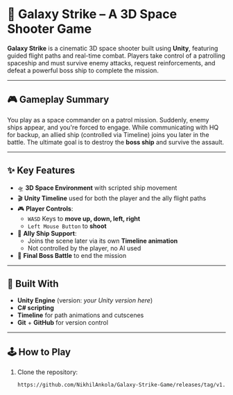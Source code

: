 # 🌌 Galaxy Strike – A 3D Space Shooter Game

**Galaxy Strike** is a cinematic 3D space shooter built using **Unity**, featuring guided flight paths and real-time combat. Players take control of a patrolling spaceship and must survive enemy attacks, request reinforcements, and defeat a powerful boss ship to complete the mission.

---

## 🎮 Gameplay Summary

You play as a space commander on a patrol mission. Suddenly, enemy ships appear, and you're forced to engage. While communicating with HQ for backup, an allied ship (controlled via Timeline) joins you later in the battle. The ultimate goal is to destroy the **boss ship** and survive the assault.

---

## ✨ Key Features

- 🛸 **3D Space Environment** with scripted ship movement
- 🎬 **Unity Timeline** used for both the player and the ally flight paths
- 🎮 **Player Controls**:
  - `WASD` Keys to **move up, down, left, right**
  - `Left Mouse Button` to **shoot**
- 🤝 **Ally Ship Support**:
  - Joins the scene later via its own **Timeline animation**
  - Not controlled by the player, no AI used
- 🛑 **Final Boss Battle** to end the mission

---

## 🧰 Built With

- **Unity Engine** (version: *your Unity version here*)
- **C# scripting**
- **Timeline** for path animations and cutscenes
- **Git** + **GitHub** for version control

---

## 🕹️ How to Play

1. Clone the repository:
   ```bash
   https://github.com/NikhilAnkola/Galaxy-Strike-Game/releases/tag/v1.0
